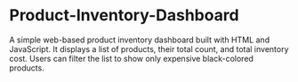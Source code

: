 # Product-Inventory-Dashboard
A simple web-based product inventory dashboard built with HTML and JavaScript. It displays a list of products, their total count, and total inventory cost. Users can filter the list to show only expensive black-colored products.
